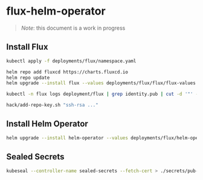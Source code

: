 # flux-helm-operator

> *Note*: this document is a work in progress

## Install Flux

```bash
kubectl apply -f deployments/flux/namespace.yaml

helm repo add fluxcd https://charts.fluxcd.io
helm repo update
helm upgrade --install flux --values deployments/flux/flux/flux-values.yaml --namespace flux fluxcd/flux

kubectl -n flux logs deployment/flux | grep identity.pub | cut -d '"' -f2

hack/add-repo-key.sh "ssh-rsa ..."
```

## Install Helm Operator

```bash
helm upgrade --install helm-operator --values deployments/flux/helm-operator/helm-operator-values.yaml --namespace flux fluxcd/helm-operator
```

## Sealed Secrets

```bash
kubeseal --controller-name sealed-secrets --fetch-cert > ./secrets/pub-cert.pem
```
